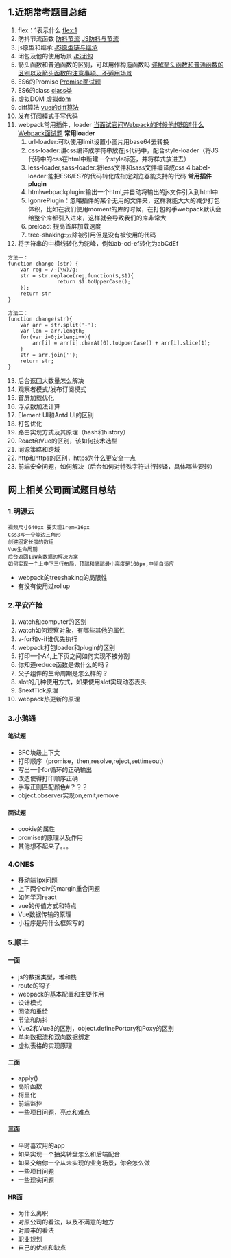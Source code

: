 ## 1.近期常考题目总结
1. flex：1表示什么
[flex:1](https://www.cnblogs.com/LangZ-/p/12703858.html)
2. 防抖节流函数
[防抖节流](https://juejin.cn/post/6844903669389885453)
[JS防抖与节流](https://juejin.cn/post/6844903795420299278)
3. js原型和继承
[JS原型链与继承](https://juejin.cn/post/6844903475021627400)
4. 闭包及他的使用场景
[JS闭包](https://juejin.cn/post/6844903858636849159)
5. 箭头函数和普通函数的区别，可以用作构造函数吗
[详解箭头函数和普通函数的区别以及箭头函数的注意事项、不适用场景](https://juejin.cn/post/6844903801799835655)
6. ES6的Promise
[Promise面试题](https://juejin.cn/post/6844904077537574919)
7. ES6的class
[class类](https://es6.ruanyifeng.com/#docs/class)
8. 虚拟DOM
[虚拟dom](https://juejin.cn/post/6844903806132568072)
9. diff算法
[vue的diff算法](https://juejin.cn/post/6844903607913938951)
10. 发布订阅模式手写代码
11. webpack常用插件，loader
[当面试官问Webpack的时候他想知道什么](https://juejin.cn/post/6943468761575849992)
[Webpack面试题](https://juejin.cn/post/6844904094281236487)
**常用loader**
	1. url-loader:可以使用limit设置小图片用base64去转换
	2. css-loader:讲css编译成字符串放在js代码中，配合style-loader（将JS代码中的css在html中新建一个style标签，并将样式放进去）
	3. less-loader,sass-loader:将less文件和sass文件编译成css
	4.babel-loader:能把ES6/ES7的代码转化成指定浏览器能支持的代码
**常用插件plugin**
	1. htmlwebpackplugin:输出一个html,并自动将输出的js文件引入到html中
	2. IgonrePlugin：忽略插件的某个无用的文件夹，这样就能大大的减少打包体积，比如在我们使用moment的库的时候，在打包的手webpack默认会给整个库都引入进来，这样就会导致我们的库非常大
	3. preload: 提高首屏加载速度
	4. tree-shaking:去除被引用但是没有被使用的代码
12. 将字符串的中横线转化为驼峰，例如ab-cd-ef转化为abCdEf
```
方法一：
function change (str) {
	var reg = /-(\w)/g;
	str = str.replace(reg,function($,$1){
				return $1.toUpperCase();
	}); 
	return str
}

方法二：
function change(str){
	var arr = str.split('-');
	var len = arr.length;
	for(var i=0;i<len;i++){
		arr[i] = arr[i].charAt(0).toUpperCase() + arr[i].slice(1);
	}
	str = arr.join('');
	return str;
}
```
13. 后台返回大数量怎么解决
14. 观察者模式/发布订阅模式
15. 首屏加载优化
16. 浮点数加法计算
17. Element UI和Antd UI的区别
18. 打包优化
19. 路由实现方式及其原理（hash和history）
20. React和Vue的区别，该如何技术选型
21. 同源策略和跨域
22. http和https的区别，https为什么更安全一点
23. 前端安全问题，如何解决（后台如何对特殊字符进行转译，具体哪些要转）

## 网上相关公司面试题目总结
### 1.明源云
	视频尺寸640px 要实现1rem=16px
	Css3写一个等边三角形
	创建固定长度的数组
	Vue生命周期
	后台返回10W条数据的解决方案
	如何实现一个上中下三行布局，顶部和底部最小高度是100px,中间自适应
- webpack的treeshaking的局限性
- 有没有使用过rollup

### 2.平安产险
1. watch和computer的区别
1. watch如何观察对象，有哪些其他的属性
1. v-for和v-if谁优先执行
1. webpack打包loader和plugin的区别
1. 打印一个A4,上下页之间如何实现不被分割
1. 你知道reduce函数是做什么的吗？
1. 父子组件的生命周期是怎么样的？
1. slot的几种使用方式，如果使用slot实现动态表头
2. $nextTick原理
3. webpack热更新的原理

### 3.小鹅通
#### 笔试题
- BFC块级上下文
- 打印顺序（promise，then,resolve,reject,settimeout）
- 写出一个for循环的正确输出
- 改造使得打印顺序正确
- 手写正则匹配颜色#？？？
- object.observer实现on,emit,remove
#### 面试题
- cookie的属性
- promise的原理以及作用
- 其他想不起来了。。。

### 4.ONES
- 移动端1px问题
- 上下两个div的margin重合问题
- 如何学习react
- vue的传值方式和特点
- Vue数据传输的原理
- 小程序是用什么框架写的

### 5.顺丰
#### 一面
- js的数据类型，堆和栈
- route的钩子
- webpack的基本配置和主要作用
- 设计模式
- 回流和重绘
- 节流和防抖
- Vue2和Vue3的区别，object.definePortory和Poxy的区别
- 单向数据流和双向数据绑定
- 虚拟表格的实现原理
#### 二面
- apply()
- 高阶函数
- 柯里化
- 前端监控
- 一些项目问题，亮点和难点
#### 三面

- 平时喜欢用的app
- 如果实现一个抽奖转盘怎么和后端配合
- 如果交给你一个从未实现的业务场景，你会怎么做
- 一些项目问题
- 一些现实问题
#### HR面
- 为什么离职
- 对原公司的看法，以及不满意的地方
- 对顺丰的看法
- 职业规划
- 自己的优点和缺点
